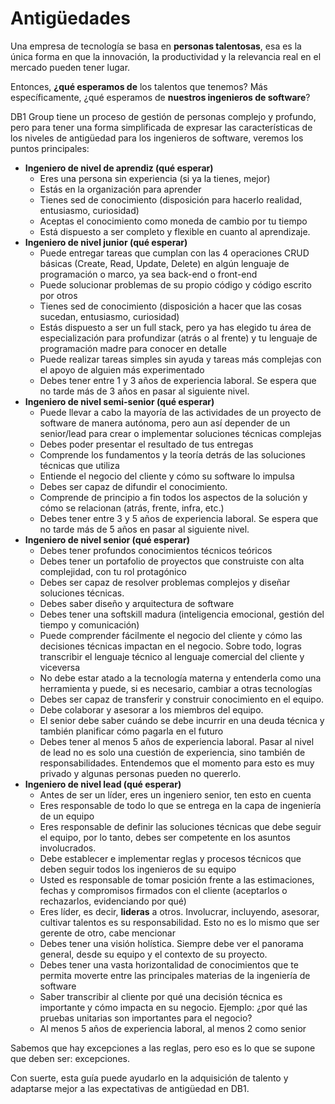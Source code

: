 # Antigüedades
Una empresa de tecnología se basa en **personas talentosas**, esa es la única forma en que la innovación, la productividad y la relevancia real en el mercado pueden tener lugar.

Entonces, **¿qué esperamos de** los talentos que tenemos? Más específicamente, ¿qué esperamos de **nuestros ingenieros de software**?

DB1 Group tiene un proceso de gestión de personas complejo y profundo, pero para tener una forma simplificada de expresar las características de los niveles de antigüedad para los ingenieros de software, veremos los puntos principales:

- **Ingeniero de nivel de aprendiz (qué esperar)**
  - Eres una persona sin experiencia (si ya la tienes, mejor)
  - Estás en la organización para aprender
  - Tienes sed de conocimiento (disposición para hacerlo realidad, entusiasmo, curiosidad)
  - Aceptas el conocimiento como moneda de cambio por tu tiempo
  - Está dispuesto a ser completo y flexible en cuanto al aprendizaje.
- **Ingeniero de nivel junior (qué esperar)**
  - Puede entregar tareas que cumplan con las 4 operaciones CRUD básicas (Create, Read, Update, Delete) en algún lenguaje de programación o marco, ya sea back-end o front-end
  - Puede solucionar problemas de su propio código y código escrito por otros
  - Tienes sed de conocimiento (disposición a hacer que las cosas sucedan, entusiasmo, curiosidad)
  - Estás dispuesto a ser un full stack, pero ya has elegido tu área de especialización para profundizar (atrás o al frente) y tu lenguaje de programación madre para conocer en detalle
  - Puede realizar tareas simples sin ayuda y tareas más complejas con el apoyo de alguien más experimentado
  - Debes tener entre 1 y 3 años de experiencia laboral. Se espera que no tarde más de 3 años en pasar al siguiente nivel.
- **Ingeniero de nivel semi-senior (qué esperar)**
  - Puede llevar a cabo la mayoría de las actividades de un proyecto de software de manera autónoma, pero aun así depender de un senior/lead para crear o implementar soluciones técnicas complejas
  - Debes poder presentar el resultado de tus entregas
  - Comprende los fundamentos y la teoría detrás de las soluciones técnicas que utiliza
  - Entiende el negocio del cliente y cómo su software lo impulsa
  - Debes ser capaz de difundir el conocimiento.
  - Comprende de principio a fin todos los aspectos de la solución y cómo se relacionan (atrás, frente, infra, etc.)
  - Debes tener entre 3 y 5 años de experiencia laboral. Se espera que no tarde más de 5 años en pasar al siguiente nivel.
- **Ingeniero de nivel senior (qué esperar)**
  - Debes tener profundos conocimientos técnicos teóricos
  - Debes tener un portafolio de proyectos que construiste con alta complejidad, con tu rol protagónico
  - Debes ser capaz de resolver problemas complejos y diseñar soluciones técnicas.
  - Debes saber diseño y arquitectura de software
  - Debes tener una softskill madura (inteligencia emocional, gestión del tiempo y comunicación)
  - Puede comprender fácilmente el negocio del cliente y cómo las decisiones técnicas impactan en el negocio. Sobre todo, logras transcribir el lenguaje técnico al lenguaje comercial del cliente y viceversa
  - No debe estar atado a la tecnología materna y entenderla como una herramienta y puede, si es necesario, cambiar a otras tecnologías
  - Debes ser capaz de transferir y construir conocimiento en el equipo.
  - Debe colaborar y asesorar a los miembros del equipo.
  - El senior debe saber cuándo se debe incurrir en una deuda técnica y también planificar cómo pagarla en el futuro
  - Debes tener al menos 5 años de experiencia laboral. Pasar al nivel de lead no es solo una cuestión de experiencia, sino también de responsabilidades. Entendemos que el momento para esto es muy privado y algunas personas pueden no quererlo.
- **Ingeniero de nivel lead (qué esperar)**
  - Antes de ser un líder, eres un ingeniero senior, ten esto en cuenta
  - Eres responsable de todo lo que se entrega en la capa de ingeniería de un equipo
  - Eres responsable de definir las soluciones técnicas que debe seguir el equipo, por lo tanto, debes ser competente en los asuntos involucrados.
  - Debe establecer e implementar reglas y procesos técnicos que deben seguir todos los ingenieros de su equipo
  - Usted es responsable de tomar posición frente a las estimaciones, fechas y compromisos firmados con el cliente (aceptarlos o rechazarlos, evidenciando por qué)
  - Eres líder, es decir, **lideras** a otros. Involucrar, incluyendo, asesorar, cultivar talentos es su responsabilidad. Esto no es lo mismo que ser gerente de otro, cabe mencionar
  - Debes tener una visión holística. Siempre debe ver el panorama general, desde su equipo y el contexto de su proyecto.
  - Debes tener una vasta horizontalidad de conocimientos que te permita moverte entre las principales materias de la ingeniería de software
  - Saber transcribir al cliente por qué una decisión técnica es importante y cómo impacta en su negocio. Ejemplo: ¿por qué las pruebas unitarias son importantes para el negocio?
  - Al menos 5 años de experiencia laboral, al menos 2 como senior

Sabemos que hay excepciones a las reglas, pero eso es lo que se supone que deben ser: excepciones.

Con suerte, esta guía puede ayudarlo en la adquisición de talento y adaptarse mejor a las expectativas de antigüedad en DB1.
